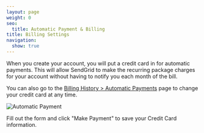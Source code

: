 ```yaml
---
layout: page
weight: 0
seo:
  title: Automatic Payment & Billing
title: Billing Settings
navigation:
  show: true
---
```


When you create your account, you will put a credit card in for automatic payments. This will allow SendGrid to make the recurring package charges for your account without having to notify you each month of the bill.

You can also go to the [Billing History > Automatic Payments](https://sendgrid.com/billing/automaticPayments) page to change your credit card at any time.

![]({{root_url}}/images/automatic_payment_1.png "Automatic Payment")

Fill out the form and click "Make Payment" to save your Credit Card information.